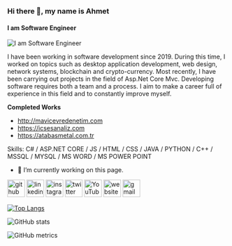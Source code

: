 ### Hi there 👋, my name is Ahmet
#### I am Software Engineer
![I am Software Engineer](https://pbs.twimg.com/profile_banners/1641203860017381384/1680742699/1080x360)

I have been working in software development since 2019. During this
time, I worked on topics such as desktop application development, web
design, network systems, blockchain and crypto-currency. Most
recently, I have been carrying out projects in the field of Asp.Net Core
Mvc. Developing software requires both a team and a process. I aim to
make a career full of experience in this field and to constantly improve
myself.

**Completed Works**
- http://mavicevredenetim.com
- https://icsesanaliz.com
- https://atabasmetal.com.tr

Skills: C# / ASP.NET CORE / JS / HTML / CSS / JAVA / PYTHON / C++ / MSSQL / MYSQL / MS WORD / MS POWER POINT

- 🔭 I’m currently working on this page. 


[<img src='https://cdn.jsdelivr.net/npm/simple-icons@3.0.1/icons/github.svg' alt='github' height='40'>](https://github.com/oldcommander)  [<img src='https://cdn.jsdelivr.net/npm/simple-icons@3.0.1/icons/linkedin.svg' alt='linkedin' height='40'>](https://www.linkedin.com/in/ahmetcekin/)  [<img src='https://cdn.jsdelivr.net/npm/simple-icons@3.0.1/icons/instagram.svg' alt='instagram' height='40'>](https://www.instagram.com/_ahmetcekin/)  [<img src='https://cdn.jsdelivr.net/npm/simple-icons@3.0.1/icons/twitter.svg' alt='twitter' height='40'>](https://twitter.com/ahmetcekin2048)  [<img src='https://cdn.jsdelivr.net/npm/simple-icons@3.0.1/icons/youtube.svg' alt='YouTube' height='40'>](https://www.youtube.com/channel/ahmetcekin)  [<img src='https://cdn.jsdelivr.net/npm/simple-icons@3.0.1/icons/icloud.svg' alt='website' height='40'>](https://www.ahmetcekin.com.tr)  [<img src='https://cdn.jsdelivr.net/npm/simple-icons@3.0.1/icons/gmail.svg' alt='gmail' height='40'>](ahmetcekin2000@gmail.com)  

[![Top Langs](https://github-readme-stats.vercel.app/api/top-langs/?username=oldcommander)](https://github.com/anuraghazra/github-readme-stats)

![GitHub stats](https://github-readme-stats.vercel.app/api?username=oldcommander&show_icons=true&count_private=true)  
 

![GitHub metrics](https://metrics.lecoq.io/oldcommander)  

